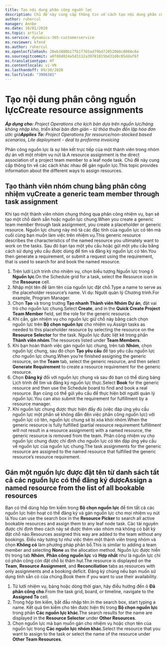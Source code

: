 ```yaml
---
title: Tạo nội dung phân công nguồn lực
description: Chủ đề này cung cấp thông tin về cách tạo nội dung phân công nguồn lực chung và có tên.
author: ruhercul
manager: Annbe
ms.date: 10/01/2020
ms.topic: article
ms.service: dynamics-365-customerservice
ms.reviewer: kfend
ms.author: ruhercul
ms.openlocfilehash: 20eb3880b17fb1f765ad79bd720520b0c8004c0a
ms.sourcegitcommit: a0f80d024a5d3112a39781815bd31d0c05ddaf6f
ms.translationtype: HT
ms.contentlocale: vi-VN
ms.lasthandoff: 09/30/2020
ms.locfileid: "3906381"
---
```

# <a name="create-resource-assignments"></a><span data-ttu-id="4be64-103">Tạo nội dung phân công nguồn lực</span><span class="sxs-lookup"><span data-stu-id="4be64-103">Create resource assignments</span></span>

<span data-ttu-id="4be64-104">_**Áp dụng cho:** Project Operations cho kịch bản dựa trên nguồn lực/hàng không nhập kho, triển khai bản đơn giản – từ thỏa thuận đến lập hóa đơn ước giá_</span><span class="sxs-lookup"><span data-stu-id="4be64-104">_**Applies To:** Project Operations for resource/non-stocked based scenarios, Lite deployment - deal to proforma invoicing_</span></span>


<span data-ttu-id="4be64-105">Phân công nguồn lực là sự liên kết trực tiếp của một thành viên trong nhóm dự án với một nhiệm vụ nút lá.</span><span class="sxs-lookup"><span data-stu-id="4be64-105">A resource assignment is the direct association of a project team member to a leaf node task.</span></span> <span data-ttu-id="4be64-106">Chủ đề này cung cấp thông tin về các cách khác nhau để gán nguồn lực.</span><span class="sxs-lookup"><span data-stu-id="4be64-106">This topic provides information about the different ways to assign resources.</span></span>

## <a name="create-a-generic-team-member-through-task-assignment"></a><span data-ttu-id="4be64-107">Tạo thành viên nhóm chung bằng phân công nhiệm vụ</span><span class="sxs-lookup"><span data-stu-id="4be64-107">Create a generic team member through task assignment</span></span>


<span data-ttu-id="4be64-108">Khi tạo một thành viên nhóm chung thông qua phân công nhiệm vụ, bạn sẽ tạo một chỗ dành sẵn hoặc nguồn lực chung.</span><span class="sxs-lookup"><span data-stu-id="4be64-108">When you create a generic team member through task assignment, you create a placeholder or generic resource.</span></span> <span data-ttu-id="4be64-109">Nguồn lực chung này mô tả các đặc tính của nguồn lực có tên mà cuối cùng bạn muốn làm việc trên nhiệm vụ.</span><span class="sxs-lookup"><span data-stu-id="4be64-109">This generic resource describes the characteristics of the named resource you ultimately want to work on the tasks.</span></span> <span data-ttu-id="4be64-110">Sau đó bạn tạo một yêu cầu hoặc gửi một yêu cầu bằng cách sử dụng yêu cầu được dùng để tìm và đăng ký nguồn lực có tên.</span><span class="sxs-lookup"><span data-stu-id="4be64-110">You then generate a requirement, or submit a request using the requirement, that is used to search for and book the named resource.</span></span>

1. <span data-ttu-id="4be64-111">Trên lưới Lịch trình cho nhiệm vụ, chọn biểu tượng Nguồn lực trong ô **Nguồn lực**.</span><span class="sxs-lookup"><span data-stu-id="4be64-111">On the Schedule grid for a task, select the Resource icon in the **Resource** cell.</span></span>
2. <span data-ttu-id="4be64-112">Nhập một tên để làm tên của nguồn lực đặt chỗ.</span><span class="sxs-lookup"><span data-stu-id="4be64-112">Type a name to serve as the placeholder resource’s name.</span></span> <span data-ttu-id="4be64-113">Ví dụ: Người quản lý Chương trình.</span><span class="sxs-lookup"><span data-stu-id="4be64-113">For example, Program Manager.</span></span>
3. <span data-ttu-id="4be64-114">Chọn **Tạo** và trong trường **Tạo nhanh Thành viên Nhóm Dự án**, đặt vai trò cho nguồn lực chung.</span><span class="sxs-lookup"><span data-stu-id="4be64-114">Select **Create**, and in the **Quick Create Project Team Member** field, set the role for the generic resource.</span></span>
4. <span data-ttu-id="4be64-115">Khi cần, gán nhiệm vụ cho nguồn lực giữ chỗ này bằng cách chọn nguồn lực trên **Bộ chọn nguồn lực** cho nhiệm vụ.</span><span class="sxs-lookup"><span data-stu-id="4be64-115">Assign tasks as needed to this placeholder resource by selecting the resource on the **Resource Selector** for the task.</span></span> <span data-ttu-id="4be64-116">Nguồn lực được liệt kê trong phần **Thành viên nhóm**.</span><span class="sxs-lookup"><span data-stu-id="4be64-116">The resources listed under **Team Members**.</span></span>
5. <span data-ttu-id="4be64-117">Khi bạn hoàn thành việc gán nguồn lực chung, trên tab **Nhóm**, chọn nguồn lực chung, sau đó chọn **Tạo yêu cầu** để tạo yêu cầu nguồn lực cho nguồn lực chung.</span><span class="sxs-lookup"><span data-stu-id="4be64-117">When you’re finished assigning the generic resource, on the **Team** tab, select the generic resource, and then select **Generate Requirement** to create a resource requirement for the generic resource.</span></span>
6. <span data-ttu-id="4be64-118">Chọn **Đăng ký** đối với nguồn lực chung và sau đó bạn có thể dùng bảng Lịch trình để tìm và đăng ký nguồn lực thực.</span><span class="sxs-lookup"><span data-stu-id="4be64-118">Select **Book** for the generic resource and then use the Schedule board to find and book a real resource.</span></span> <span data-ttu-id="4be64-119">Bạn cũng có thể gửi yêu cầu để thực hiện bởi người quản lý nguồn lực.</span><span class="sxs-lookup"><span data-stu-id="4be64-119">You can also submit the requirement for fulfillment by a resource manager.</span></span>
7. <span data-ttu-id="4be64-120">Khi nguồn lực chung được thực hiện đầy đủ (việc đáp ứng yêu cầu nguồn lực một phần sẽ không dẫn đến việc phân công nguồn lực) với nguồn lực có tên, nguồn lực chung sẽ bị xóa khỏi nhóm.</span><span class="sxs-lookup"><span data-stu-id="4be64-120">When the generic resource is fully fulfilled (partial resource requirement fulfillment will not result in a resource assignment) with a named resource, the generic resource is removed from the team.</span></span> <span data-ttu-id="4be64-121">Phân công nhiệm vụ cho nguồn lực chung được chỉ định cho nguồn lực có tên đáp ứng yêu cầu về nguồn lực của nguồn lực chung.</span><span class="sxs-lookup"><span data-stu-id="4be64-121">The task assignments for the generic resource are assigned to the named resource that fulfilled the generic resource’s resource requirement.</span></span>

## <a name="assign-a-named-resource-from-the-list-of-all-bookable-resources"></a><span data-ttu-id="4be64-122">Gán một nguồn lực được đặt tên từ danh sách tất cả các nguồn lực có thể đăng ký được</span><span class="sxs-lookup"><span data-stu-id="4be64-122">Assign a named resource from the list of all bookable resources</span></span>

<span data-ttu-id="4be64-123">Bạn có thể dùng hộp tìm kiếm trong **Bộ chọn nguồn lực** để tìm tất cả các nguồn lực hiện hoạt có thể đăng ký và gán nguồn lực cho mọi nhiệm vụ nút lá.</span><span class="sxs-lookup"><span data-stu-id="4be64-123">You can use the search box in the **Resource Picker** to search all active bookable resources and assign them to any leaf node task.</span></span> <span data-ttu-id="4be64-124">Các tài nguyên được chỉ định theo cách này sẽ được thêm vào nhóm mà không có bất kỳ đặt chỗ nào.</span><span class="sxs-lookup"><span data-stu-id="4be64-124">Resources assigned this way are added to the team without any bookings.</span></span> <span data-ttu-id="4be64-125">Điều này tương tự như việc thêm một thành viên trong nhóm và chọn **Không có** làm phương pháp phân bổ.</span><span class="sxs-lookup"><span data-stu-id="4be64-125">This is similar to adding a team member and selecting **None** as the allocation method.</span></span> <span data-ttu-id="4be64-126">Nguồn lực được hiển thị trong tab **Nhóm**, **Phân công nguồn lực** và **Hợp nhất** như là nguồn lực chỉ có phân công còn đặt chỗ bị thâm hụt.</span><span class="sxs-lookup"><span data-stu-id="4be64-126">The resource is displayed on the **Team**, **Resource Assignment**, and **Reconciliation** tabs as resources with only assignments and a booking deficit.</span></span> <span data-ttu-id="4be64-127">Đăng ký chúng nếu bạn muốn sử dụng tính sẵn có của chúng.</span><span class="sxs-lookup"><span data-stu-id="4be64-127">Book them if you want to use their availability.</span></span>

1. <span data-ttu-id="4be64-128">Từ lưới nhiệm vụ, bảng hoặc dòng thời gian, hãy điều hướng đến ô **Đã phân công cho**.</span><span class="sxs-lookup"><span data-stu-id="4be64-128">From the task grid, board, or timeline, navigate to the **Assigned To** cell.</span></span>
2. <span data-ttu-id="4be64-129">Trong hộp tìm kiếm, bắt đầu nhập tên.</span><span class="sxs-lookup"><span data-stu-id="4be64-129">In the search box, start typing a name.</span></span> <span data-ttu-id="4be64-130">Kết quả tìm kiếm cho tên được hiện thị trong **Bộ chọn nguồn lực** trong phần **Các nguồn lực khác**.</span><span class="sxs-lookup"><span data-stu-id="4be64-130">The search results for the name are displayed in the **Resource Selector** under **Other Resources**.</span></span>
3. <span data-ttu-id="4be64-131">Chọn nguồn lực mà bạn muốn gán cho nhiệm vụ hoặc chọn tên của nguồn lực trong **Các nguồn lực nhóm khác**.</span><span class="sxs-lookup"><span data-stu-id="4be64-131">Select the resource that you want to assign to the task or select the name of the resource under **Other Team Resources**.</span></span>
